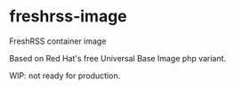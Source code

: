 # freshrss-image
FreshRSS container image

Based on Red Hat's free Universal Base Image php variant.

WIP: not ready for production.

